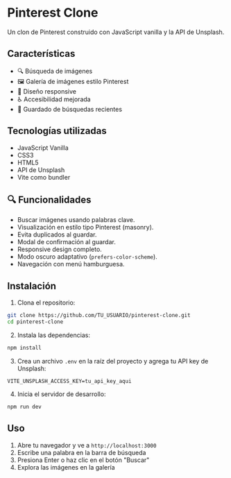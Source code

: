 # Pinterest Clone

Un clon de Pinterest construido con JavaScript vanilla y la API de Unsplash.

## Características

- 🔍 Búsqueda de imágenes
- 🖼️ Galería de imágenes estilo Pinterest
- 📱 Diseño responsive
- ♿ Accesibilidad mejorada
- 💾 Guardado de búsquedas recientes

## Tecnologías utilizadas

- JavaScript Vanilla
- CSS3
- HTML5
- API de Unsplash
- Vite como bundler

## 🔍 Funcionalidades

- Buscar imágenes usando palabras clave.
- Visualización en estilo tipo Pinterest (masonry).
- Evita duplicados al guardar.
- Modal de confirmación al guardar.
- Responsive design completo.
- Modo oscuro adaptativo (`prefers-color-scheme`).
- Navegación con menú hamburguesa.

## Instalación

1. Clona el repositorio:
```bash
git clone https://github.com/TU_USUARIO/pinterest-clone.git
cd pinterest-clone
```

2. Instala las dependencias:
```bash
npm install
```

3. Crea un archivo `.env` en la raíz del proyecto y agrega tu API key de Unsplash:
```
VITE_UNSPLASH_ACCESS_KEY=tu_api_key_aqui
```

4. Inicia el servidor de desarrollo:
```bash
npm run dev
```

## Uso

1. Abre tu navegador y ve a `http://localhost:3000`
2. Escribe una palabra en la barra de búsqueda
3. Presiona Enter o haz clic en el botón "Buscar"
4. Explora las imágenes en la galería

